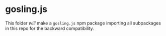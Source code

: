 # gosling.js

This folder _will_ make a `gosling.js` npm package importing all subpackages in this repo for the backward compatibility.
